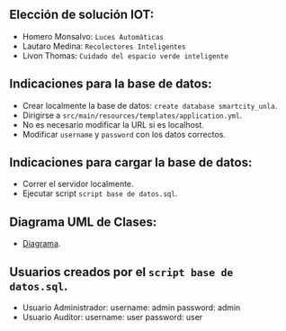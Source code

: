 ## Elección de solución IOT:
- Homero Monsalvo: `Luces Automáticas`
- Lautaro Medina: `Recolectores Inteligentes`
- Livon Thomas: `Cuidado del espacio verde inteligente`

## Indicaciones para la base de datos:

- Crear localmente la base de datos: `create database smartcity_unla`.
- Dirigirse a `src/main/resources/templates/application.yml`.
- No es necesario modificar la URL si es localhost.
- Modificar `username` y `password` con los datos correctos.

## Indicaciones para cargar la base de datos:

- Correr el servidor localmente.
- Ejecutar script `script base de datos.sql`.

## Diagrama UML de Clases:

- [Diagrama](https://drive.google.com/file/d/1a1IWp8vtZrmnuqSh_PgPmMN7BZbXd5HF/view?usp=sharing).

## Usuarios creados por el `script base de datos.sql`.

- Usuario Administrador: username: admin password: admin
- Usuario Auditor: username: user password: user

